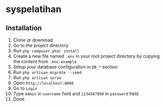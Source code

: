 # syspelatihan

## Installation

1. Clone or download
2. Go to the project directory
3. Run `php composer.phar install`
4. Create a new file named `.env` in your root project directory by copying the content from `.env.example`
5. Setup your database configuration in `DB_*` section
6. Run `php artisan migrate --seed`
7. Run `php artisan serve`
8. Open `http://localhost:8000`
9. Go to `Login`
10. Type `admin` in `username` field and `1234567890` in `password` field
11. Done
